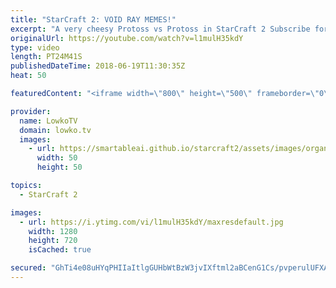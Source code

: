 ```yaml
---
title: "StarCraft 2: VOID RAY MEMES!"
excerpt: "A very cheesy Protoss vs Protoss in StarCraft 2 Subscribe for more videos: http://lowko.tv/youtube Zergling Rush: https://goo.gl/iWUfxS  What's the best way to counter Void Rays? Void Rays. A very odd game of Gold League Protoss versus Protoss. Both players decide to open up completely differently. In"
originalUrl: https://youtube.com/watch?v=l1mulH35kdY
type: video
length: PT24M41S
publishedDateTime: 2018-06-19T11:30:35Z
heat: 50

featuredContent: "<iframe width=\"800\" height=\"500\" frameborder=\"0\" src=\"https://www.youtube.com/embed/l1mulH35kdY\" allow=\"accelerometer; autoplay; encrypted-media; gyroscope; picture-in-picture\" allowfullscreen></iframe>"

provider:
  name: LowkoTV
  domain: lowko.tv
  images:
    - url: https://smartableai.github.io/starcraft2/assets/images/organizations/lowko.tv-50x50.jpg
      width: 50
      height: 50

topics:
  - StarCraft 2

images:
  - url: https://i.ytimg.com/vi/l1mulH35kdY/maxresdefault.jpg
    width: 1280
    height: 720
    isCached: true

secured: "GhTi4e08uHYqPHIIaItlgGUHbWtBzW3jvIXftml2aBCenG1Cs/pvperulUFXAXibkjzlTQX7vT4X8lzHdhhRFJDaG3Ndnuv6wprcGxfdXYvNHovq+dZHPYSwnMi3SiMqvXRddxBayjPepaZ+rp+U7nBZKKDE6g984JflK8o6CqDdIjhyr6/x4I2Fc4oAL0Wg12o8Q2COFUWM3raUJNYQvORtECPqZj4D42RcYXCGLS65O1Fd8rz7NUMokiV53S12Un40CRyTdJO6KYRX6JsTpGdjWcaGO0gOKWq+Km/qnQqhb9FGYCKPCfWn5Nco//FgH0lDmJxW5nQ2OQBCOoOA6mfvvLE8DAM4Jl2WOIHckIpQLjYu7BnP3m5zWjxNKCURZl8bSE1HjrU2Q9kiiksiDkzTa0F7KvilsVdXnSH/GgI=;CX3U9H+RcckHy6gDYAPDaw=="
---
```



